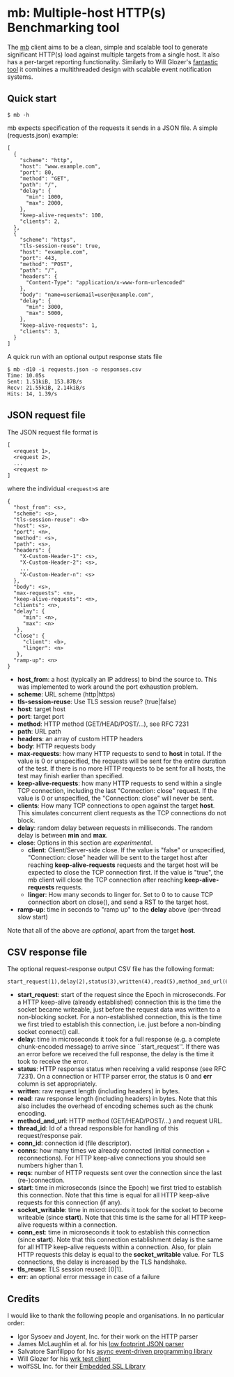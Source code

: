# mb: Multiple-host HTTP(s) Benchmarking tool

The [mb](https://github.com/jmencak/mb)
client aims to be a clean, simple and scalable tool to generate 
significant HTTP(s) load against multiple targets from a single host.  It
also has a per-target reporting functionality.  Similarly to Will Glozer's
[fantastic tool](https://github.com/wg/wrk)
it combines a multithreaded design with scalable event notification systems.


## Quick start

    $ mb -h

mb expects specification of the requests it sends in a JSON file.
A simple (requests.json) example:

    [
      {
        "scheme": "http",
        "host": "www.example.com",
        "port": 80,
        "method": "GET",
        "path": "/",
        "delay": {
          "min": 1000,
          "max": 2000,
        },
        "keep-alive-requests": 100,
        "clients": 2,
      },
      {
        "scheme": "https",
        "tls-session-reuse": true,
        "host": "example.com",
        "port": 443,
        "method": "POST",
        "path": "/",
        "headers": {
          "Content-Type": "application/x-www-form-urlencoded"
        },
        "body": "name=user&email=user@example.com",
        "delay": {
          "min": 3000,
          "max": 5000,
        },
        "keep-alive-requests": 1,
        "clients": 3,
      }
    ]

A quick run with an optional output response stats file

    $ mb -d10 -i requests.json -o responses.csv
    Time: 10.05s
    Sent: 1.51kiB, 153.87B/s
    Recv: 21.55kiB, 2.14kiB/s
    Hits: 14, 1.39/s


## JSON request file

The JSON request file format is

    [
      <request 1>,
      <request 2>,
      ...
      <request n>
    ]

where the individual `<request>`s are

    {
      "host_from": <s>,
      "scheme": <s>,
      "tls-session-reuse": <b>
      "host": <s>,
      "port": <n>,
      "method": <s>,
      "path": <s>,
      "headers": {
        "X-Custom-Header-1": <s>,
        "X-Custom-Header-2": <s>,
        ...
        "X-Custom-Header-n": <s>
      },
      "body": <s>,
      "max-requests": <n>,
      "keep-alive-requests": <n>,
      "clients": <n>,
      "delay": {
         "min": <n>,
         "max": <n>
       },
      "close": {
         "client": <b>,
         "linger": <n>
       },
      "ramp-up": <n>
    }

* **host_from**: a host (typically an IP address) to bind the source to.
  This was implemented to work around the port exhaustion problem.
* **scheme**: URL scheme (http|https)
* **tls-session-reuse**: Use TLS session reuse? (true|false)
* **host**: target host
* **port**: target port
* **method**: HTTP method (GET/HEAD/POST/...), see RFC 7231
* **path**: URL path
* **headers**: an array of custom HTTP headers
* **body**: HTTP requests body
* **max-requests**: how many HTTP requests to send to **host** in total.  If the value is 0 or
  unspecified, the requests will be sent for the entire duration of the test.  If there is no more
  HTTP requests to be sent for all hosts, the test may finish earlier than specified.
* **keep-alive-requests**: how many HTTP requests to send within a single TCP connection, including 
  the last "Connection: close" request.  If the value is 0 or unspecified, the 
  "Connection: close" will never be sent.
* **clients**: How many TCP connections to open against the target **host**.  This simulates 
  concurrent client requests as the TCP connections do not block.
* **delay**: random delay between requests in milliseconds.  The random delay is between **min** 
  and **max**.
* **close**: Options in this section are *experimental*.
  * **client**: Client/Server-side close.  If the value is "false" or unspecified, "Connection: close" header will be
    sent to the target host after reaching **keep-alive-requests** requests and the target host will be expected to close
    the TCP connection first.  If the value is "true", the mb client will close the TCP connection after reaching 
    **keep-alive-requests** requests.
  * **linger**: How many seconds to linger for.  Set to 0 to to cause TCP connection abort on close(), and send a RST 
    to the target host.
* **ramp-up**: time in seconds to "ramp up" to the **delay** above (per-thread slow start)

Note that all of the above are *optional*, apart from the target **host**.

## CSV response file

The optional request-response output CSV file has the following format:

```
start_request(1),delay(2),status(3),written(4),read(5),method_and_url(6),thread_id(7),conn_id(8),conns(9),reqs(10),start(11),socket_writable(12),conn_est(13),tls_reuse(14),err(15)
```

* **start_request**: start of the request since the Epoch in microseconds.  For a HTTP 
  keep-alive (already established) connection this is the time the socket became
  writeable, just before the request data was written to a non-blocking socket.
  For a non-established connection, this is the time we first tried to establish
  this connection, i.e. just before a non-binding socket connect() call.
* **delay**: time in microseconds it took for a full response (e.g. a complete 
  chunk-encoded message) to arrive since ``start_request''.  If there was an error
  before we received the full response, the delay is the time it took to receive
  the error.
* **status**: HTTP response status when receiving a valid response (see RFC 7231).
  On a connection or HTTP parser error, the status is 0 and **err** column is set
  appropriately.
* **written**: raw request length (including headers) in bytes.
* **read**: raw response length (including headers) in bytes.  Note that this
  also includes the overhead of encoding schemes such as the chunk encoding.
* **method_and_url**: HTTP method (GET/HEAD/POST/...) and request URL.
* **thread_id**: Id of a thread responsible for handling of this request/response
  pair.
* **conn_id**: connection id (file descriptor).
* **conns**: how many times we already connected (initial connection + reconnections).
  For HTTP keep-alive connections you should see numbers higher than 1.
* **reqs**: number of HTTP requests sent over the connection since the last 
  (re-)connection.
* **start**: time in microseconds (since the Epoch) we first tried to establish
  this connection.  Note that this time is equal for all HTTP keep-alive requests
  for this connection (if any).
* **socket_writable**: time in microseconds it took for the socket to become 
  writeable (since **start**).  Note that this time is the same for all HTTP 
  keep-alive requests within a connection.
* **conn_est**: time in microseconds it took to establish this connection (since
  **start**).  Note that this connection establishment delay is the 
  same for all HTTP keep-alive requests within a connection.  Also, for plain 
  HTTP requests this delay is equal to the **socket_writable** 
  value.  For TLS connections, the delay is increased by the TLS handshake.
* **tls_reuse**: TLS session reused: [0|1].
* **err**: an optional error message in case of a failure


## Credits

I would like to thank the following people and organisations.
In no particular order:

* Igor Sysoev and Joyent, Inc. for their work on the HTTP parser
* James McLaughlin et al. for his 
  [low footprint JSON parser](https://github.com/udp/json-parser)
* Salvatore Sanfilippo for his 
  [async event-driven programming library](https://github.com/aisk/libae)
* Will Glozer for his [wrk test client](https://github.com/wg/wrk)
* wolfSSL Inc. for their [Embedded SSL Library](https://www.wolfssl.com/)
